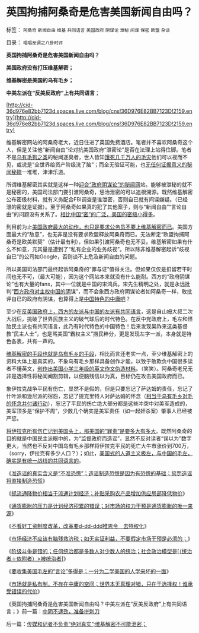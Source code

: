 # 英国拘捕阿桑奇是危害美国新闻自由吗？

标签： `阿桑奇` `新闻自由` `维基` `共同语言` `美国政府` `阴谋论` `泄秘` `间谍` `保密` `欧盟` `杂谈` 

目录： `唱唱反调之八卦时评`

**英国拘捕阿桑奇是危害美国新闻自由吗？**

**美国政府没有打压维基解密；**

**维基解密是美国的乌有毛乡；**

**中美左派在“反美反政府”上有共同语言**；

[http://cid-36d976e82bb7123d.spaces.live.com/blog/cns!36D976E82BB7123D!2159.entry](http://cid-36d976e82bb7123d.spaces.live.com/blog/cns!36D976E82BB7123D!2159.entry)

维基解密网站的阿桑奇老大，近日住进了英国免费酒店。笔者并不喜欢阿桑奇这个人，但是关注他“新闻自由”论对抗美国政府“泄密论”是否在法理上站得住脚。笔者不是[乌有毛狗之类](http://hi.baidu.com/darthchn/blog/item/369488acf4033d004a36d633.html)的秘闻逐臭者，世人皆知[饿死几千万人的毛灾](http://cid-36d976e82bb7123d.spaces.live.com/blog/cns!36D976E82BB7123D!1674.entry)他们可以视而不见，或说是“全世界给资产阶级洗了脑”；而全无验证可能，也[无任何证据意义的秘闻秘籍](../../../2010/4/19/“秘闻秘籍决定论”唯心历史和现实观体现的“国民文化.md)一堆堆，津津乐道。

所谓维基解密其实就是这样一种[迎合“政府阴谋论”的秘闻网](../../../2010/10/12/方舟子司法阴谋论没道理，公检法此案无失误.md)站。能够被泄秘的就不是秘密的，美国司法部门要引渡阿桑奇，惩治泄密的可以追根溯源。既然维基解密公布密级材料，就有义务配合FBI调查是谁泄密，否则自已就有间谍嫌疑。（已经泄的密就是证据）。至于阿桑奇如果真的犯了其他案子，则与“新闻自由”“言论自由”的问题没有关系了。[相比中国“密”的广泛，美国的密级小得多](../../../2010/3/16/部分世界古代史是今天的国家机密.md)。

到目前为止[美国政府最大的动作，也只是要求公务员不要上维基解密而已](../../../2010/7/29/只有特权才能危害市场经济.md)。美国方面最大的“敌意”，也无非是没有要求欧盟释放阿桑奇而已。无法断定“欧盟拘捕阿桑奇是欧美默契”（估计最有利），但如果引渡阿桑奇也无不妥。维基解密如果有什么不如意，充其量是遭到了“私有企业的业务歧视”。所以除非维基解密起诉“歧视自已”的公司如Google，否则谈不上危及新闻自由的问题。

所以美国司法部门最终起诉阿桑奇的“罪与证”值得关注。但如果仅仅是扣留若干时间也无不可，（最大可能），因为这个网站本来就没有什么能耐。西方的“政府阴谋论”也有大量的fans，其中一位就是中国的宋鸿兵。宋先生精明之处，就是永远批判“[西方政府对主权中国的阴](../../../2008/10/20/民族主义阴谋论不受欢迎.md)谋”，而不会象西方政府阴谋论者如阿桑奇一样，敢批评自已的政府有阴谋，也算得上是[中国特色的中庸吧](http://darthvad.blog.sohu.com/132381039.html)？

至少在[反美国政府上，西方的左派与中国的左派有共同语言](http://darthvad.blog.sohu.com/161146952.html)，这是自山姆大叔二次大战后，挑破了世界民族主义的破气球后的时代特色。在反中党政府上，毛左和怪胎民主派也有共同语言，此乃有时代特色的中国特色！后来发现吴祚来这类基督教“民主人士”，也是骂美国“霸权主义”捞民粹分，更是发现左字一派，本身就是特色各表，共有一声的。

[维基解密的手段也就是乌有毛乡的手段](http://hi.baidu.com/darthchn/blog/item/ed4ad95838c09f232934f03c.html)，相比而言还老实一点，至少维基解密上的资料大体上是真实的，不象乌有毛乡那样具备创作才能，以致于敢欺负中国很多读者不懂英文，[创作出美国小学三年级的英文作文伪造材料](http://cid-36d976e82bb7123d.spaces.live.com/blog/cns!36D976E82BB7123D!1898.entry)。（笑笑）。阿桑奇老兄无非是选择性将秘闻阉割剪辑，以便脑残信以为真，目标仍在攻击美国政府而已。

象伊拉克战争平民有伤亡，显然不是假的，但是只要忘记了萨达姆的责任，忘记了什叶派和逊尼派的宿怨，忘记了提克里特人对萨达姆的怀念（[相当于乌有毛乡对毛的怀念并付诸行动](http://hi.baidu.com/darthchn/blog/item/369488acf4033d004a36d633.html)），忘记了平民的伤亡绝大部分都是这些冲突中对美军造成的，美军顶多是“保护不周”，少数几个确实是美军责任（如一起奸杀案）肇事人已经被严惩。

[将伊拉克所有伤亡记到美国头上，那美国的“罪责”是要多大有多大](../../../2010/10/9/波普尔批判的选择性采证和马克思的创造性伪证.md)。既然阿桑奇的目的就是中国民主派眼中的，为“监督政府而造谣”，显然不反对读者“误以为”数字更大，当然也不反对中国乌有毛乡那样将伊拉克平民的死亡大牛市涨价到700万，（sorry，伊拉克有多少人口？）；如此，[美国式的人道主义极左，与中国的毛左，确实是有统一战线的共同语言的](../../../2010/10/18/权威仅用于意识形态；敌视中国的西方左派；.md)。

《[准造谣的真实含义是“不准恐慌”；造谣制造恐慌是因为有恐慌的基础；惩罚造谣将直接制造恐慌](../../../2010/11/30/为什么处罚造谣将制造恐慌？.md)》

《[抓流通降物价相当于流通计划经济；补贴采购农产品增加供应局部降低物价](../../../2010/12/1/发改委知错能改,抓流通降物价将劳而有过.md)》

《[通货膨胀的压力是计划经济积累的错误；对市场的权力干预是通货膨胀的唯一来源](../../../2010/12/2/若有“失去的二十年”将是炎黄庇佑.md)》

《[不看好工资制度改革，改革要d-dd-ddd推恩令　去特权化](../../../2010/12/6/不看好工资制度改革；.md)》

《[市场经济不应该有脑残救济税；如无实证利益，不要假定市场干预是必须的；](../../../2010/12/7/脑残救济税不合理.md)》

《[阶级斗争是错的；任何统治都是多数人对少数人的统治；社会政治模型是[（统治者＋依附者）>被统治者]](../../../2010/12/2/马克思阶级斗争观点和社会政治模型.md)》

《[要收集美国毛左的“言论”多得是；一分为二学美国的人学来坏的一面](../../../2010/12/8/一分为二学美国，总是学坏的.md)》

《[市场就是私有制，不存在中庸的空间；世界本无真理对错，只在于选择权！谁承受错误的代价](../../../2010/12/8/世界本无真理对错，只在于选择权和代价归谁；.md)》

《英国拘捕阿桑奇是危害美国新闻自由吗？中美左派在“反美反政府”上有共同语言；》前一篇：[中阴不逮劲，准备拼刺刀](../../../2010/12/9/中阴不逮劲，准备拼刺刀.md)

后一篇：[传媒和记者不负责“绝对真实”;维基解密不可能泄密；](../../../2010/12/9/传媒和记者不负责“绝对真实”;维基解密不可能泄密；.md)